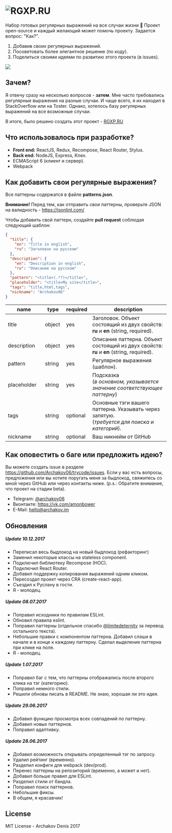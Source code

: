 ![RGXP.RU](https://archakov.im/uploads/rgxp-logo.svg?1)
=========

Набор готовых регулярных выражений на все случаи жизни 👀
Проект open-source и каждый желающий может помочь проекту. Задается вопрос: "Как?".

 1. Добавив своих регулярных выражений.
 2. Посоветовать более элегантное решение (по коду).
 3. Поделиться своими идеями по развитию этого проекта (в issues).

![](https://archakov.im/uploads/rgxp.png)

## Зачем?
Я отвечу сразу на несколько вопросов - **затем**. Мне часто требовались регулярные выражения на разные случаи. И чаще всего, я их находил в StackOverflow или на Toster. Однако, хотелось базу регулярных выражений на все возможные случаи.

В итоге, было решено создать этот проект - [RGXP.RU](https://rgxp.ru)

## Что использовалось при разработке?

- **Front end:** ReactJS, Redux, Recompose, React Router, Stylus.
- **Back end:** NodeJS, Express, Knex.
 - ECMAScript 6 (клиент и сервер).
 - Webpack

## Как добавить свои регулярные выражения?

Все паттерны содержатся в файле **patterns.json**.

**Внимание!** Перед тем, как отправить свои паттерны, проверьте JSON на валидность - https://jsonlint.com/

Чтобы добавить свой паттерн, создайте **pull request** соблюдая следующий шаблон:

```json
{
  "title": {
    "en": "Title in english",
    "ru": "Заголовок на русском"
  },
  "description": {
    "en": "Description in english",
    "ru": "Описание на русском"
  },
  "pattern": "<title>(.*?)</title>",
  "placeholder": "<title>My site</title>",
  "tags": "title,html,tags",
  "nickname": "Archakov06"
}
```

<table class="table table-bordered table-striped">
    <thead>
    <tr>
        <th style="width: 100px;">name</th>
        <th style="width: 50px;">type</th>
        <th style="width: 50px;">required</th>
        <th>description</th>
    </tr>
    </thead>
    <tbody>
    <tr>
      <td>title</td>
      <td>object</td>
      <td>yes</td>
      <td>Заголовок. Объект состоящий из двух свойств: <b>ru</b> и <b>en</b> (string, required).</td>
    </tr>
    <tr>
      <td>description</td>
      <td>object</td>
      <td>yes</td>
      <td>Описание паттерна. Объект состоящий из двух свойств: <b>ru</b> и <b>en</b> (string, required).</td>
    </tr>
    <tr>
      <td>pattern</td>
      <td>string</td>
      <td>yes</td>
      <td>Регулярное выражения (шаблон).</td>
    </tr>
    <tr>
      <td>placeholder</td>
      <td>string</td>
      <td>yes</td>
      <td>Подсказка <br>(<i>в основном, указывается значение соответствующее паттерну</i>)</td>
    </tr>
    <tr>
      <td>tags</td>
      <td>string</td>
      <td>optional</td>
      <td>Основные тэги вашего паттерна. Указывать через запятую.<br>(<i>требуется для поиска и категорий</i>).</td>
    </tr>
    <tr>
      <td>nickname</td>
      <td>string</td>
      <td>optional</td>
      <td>Ваш никнейм от GitHub</td>
    </tr>
    </tbody>
</table>

## Как оповестить о баге или предложить идею?
Вы можете создать issue в разделе
<https://github.com/Archakov06/trycode/issues>. Если у вас есть вопросы, предложения или вы хотите поругать меня за быдлокод, свяжитесь со мной через GitHub или через контакты ниже. (p.s.: Обратите внимание, что проект на стадии beta).

- Telegram: [@archakov06](https://t.me/archakov06)
- Вконтакте: https://vk.com/amonbower
- E-Mail: [hello@archakov.im](mailto:hello@archakov.im)

## Обновления

##### Update 10.12.2017
- Переписал весь быдлокод на новый быдлокод (рефакторинг)
- Заменил некоторые классы на stateless component.
- Подключил библиотеку Recompose (HOC).
- Подключил React Router.
- Добавил поддержку копирования выражений одним кликом.
- Пересоздал проект через CRA (create-react-app).
- Съездил к Руслану в гости.
- Я - молодец.

##### Update 08.07.2017
- Поправил исходники по правилам ESLint.
- Обновил правила eslint.
- Поправил паттерны (отдельное спасибо [@limitedeternity](https://github.com/limitedeternity) за перевод остального текста).
- Небольшие правки с компонентом паттерна. Добавил слэши в начале и в конце к каждому паттерну. Сделал выделение паттерна при клике на поле.
- Я - молодец.

##### Update 1.07.2017
- Поправил баг с тем, что паттерны отображались после второго клика на тэг (категорию).
- Поправил немного стили.
- Решили обновы писать в README. Не знаю, хорошая ли это идея.

##### Update 29.06.2017
- Добавил функцию просмотра всех совпадений по паттерну.
- Добавил новых паттернов.
- Поправил адаптивку.

##### Update 28.06.2017
- Добавил возможность открывать определенный тэг по запросу.
- Удалил рейтинг (временно).
- Разделил конфиги для webpack (dev/prod).
- Перенес паттерны на репозиторий (временно, а может и нет).
- Добавил больше правил для ESLint.
- Разделил стили от бандла.
- Поправил поиск паттернов.
- Небольшие фиксы.
- В общем, я красавчик!

## License

MIT License - Archakov Denis 2017
